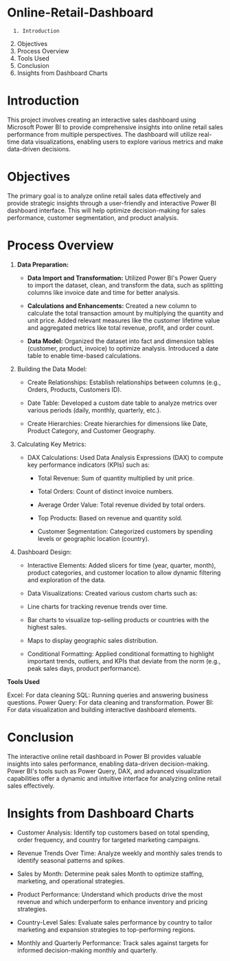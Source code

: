 # Online-Retail-Dashboard
      1. Introduction
2. Objectives
3. Process Overview
4. Tools Used
5. Conclusion
6. Insights from Dashboard Charts


# Introduction

This project involves creating an interactive sales dashboard using Microsoft Power BI to provide comprehensive insights into online retail sales performance from multiple perspectives. The dashboard will utilize real-time data visualizations, enabling users to explore various metrics and make data-driven decisions.

# Objectives

The primary goal is to analyze online retail sales data effectively and provide strategic insights through a user-friendly and interactive Power BI dashboard interface. This will help optimize decision-making for sales performance, customer segmentation, and product analysis.

#  Process Overview

1. **Data Preparation:**

    * **Data Import and Transformation:** Utilized Power BI's Power Query to import the dataset, clean, and transform the data, such as splitting columns like invoice date and time for better analysis.
      
    * **Calculations and Enhancements:** Created a new column to calculate the total transaction amount by multiplying the quantity and unit price. Added relevant measures like the customer lifetime value and aggregated metrics like total revenue, profit, and order count.
      
    * **Data Model:** Organized the dataset into fact and dimension tables (customer, product, invoice) to optimize analysis. Introduced a date table to enable time-based calculations.

2. Building the Data Model:

    * Create Relationships: Establish relationships between columns (e.g., Orders, Products, Customers ID).
      
    * Date Table: Developed a custom date table to analyze metrics over various periods (daily, monthly, quarterly, etc.).
      
    * Create Hierarchies: Create hierarchies for dimensions like Date, Product Category, and Customer Geography.

3. Calculating Key Metrics:

    * DAX Calculations: Used Data Analysis Expressions (DAX) to compute key performance indicators (KPIs) such as:
      
        * Total Revenue: Sum of quantity multiplied by unit price.
          
        * Total Orders: Count of distinct invoice numbers.
          
        * Average Order Value: Total revenue divided by total orders.
          
        * Top Products: Based on revenue and quantity sold.
          
        * Customer Segmentation: Categorized customers by spending levels or geographic location (country).

3. Dashboard Design:

    * Interactive Elements: Added slicers for time (year, quarter, month), product categories, and customer location to allow dynamic filtering and exploration of the data.

    * Data Visualizations: Created various custom charts such as:

    * Line charts for tracking revenue trends over time.

    * Bar charts to visualize top-selling products or countries with the highest sales.

    * Maps to display geographic sales distribution.

    * Conditional Formatting: Applied conditional formatting to highlight important trends, outliers, and KPIs that deviate from the norm (e.g., peak sales days, product performance).
  
**Tools Used**

Excel: For data cleaning
SQL: Running queries and answering business questions.
Power Query: For data cleaning and transformation.
Power BI: For data visualization and building interactive dashboard elements.

# Conclusion

The interactive online retail dashboard in Power BI provides valuable insights into sales performance, enabling data-driven decision-making. Power BI's tools such as Power Query, DAX, and advanced visualization capabilities offer a dynamic and intuitive interface for analyzing online retail sales effectively.

# Insights from Dashboard Charts

* Customer Analysis: Identify top customers based on total spending, order frequency, and country for targeted marketing campaigns.

* Revenue Trends Over Time: Analyze weekly and monthly sales trends to identify seasonal patterns and spikes.

* Sales by Month: Determine peak sales Month to optimize staffing, marketing, and operational strategies.
  
* Product Performance: Understand which products drive the most revenue and which underperform to enhance inventory and pricing strategies.

* Country-Level Sales: Evaluate sales performance by country to tailor marketing and expansion strategies to top-performing regions.

* Monthly and Quarterly Performance: Track sales against targets for informed decision-making monthly and quarterly.


